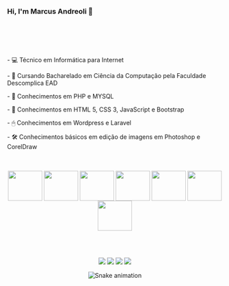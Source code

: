 </br>

### Hi, I'm Marcus Andreoli 👋

</br>

##

</br>

<div>
 <p>- 💻 Técnico em Informática para Internet</p>
 <p>- 👾 Cursando Bacharelado em Ciência da Computação pela Faculdade Descomplica EAD</p>
 <p>- 🧠 Conhecimentos em PHP e MYSQL</p>
 <p>- 🦾 Conhecimentos em HTML 5, CSS 3, JavaScript e Bootstrap</p>
 <p>- 🖱 Conhecimentos em Wordpress e Laravel</p>
 <p>- 🛠 Conhecimentos básicos em edição de imagens em Photoshop e CorelDraw</p>
</div>

</br>

<div style = "display: inline_block" align="center"> <br> 
<img align= "center" height = "70" width = "80" src = "https://cdn.jsdelivr.net/gh/devicons/devicon/icons/php/php-original.svg" />  
<img align= "center" height = "70" width = "80" src = "https://cdn.jsdelivr.net/gh/devicons/devicon/icons/mysql/mysql-original-wordmark.svg" /> 
<img align= "center" height = "70" width = "80" src = "https://cdn.jsdelivr.net/gh/devicons/devicon/icons/html5/html5-plain-wordmark.svg" />
<img align= "center" height = "70" width = "80" src = "https://cdn.jsdelivr.net/gh/devicons/devicon/icons/css3/css3-plain-wordmark.svg" />
<img align= "center" height = "70" width = "80" src = "https://cdn.jsdelivr.net/gh/devicons/devicon/icons/javascript/javascript-original.svg" />
<img align= "center" height = "70" width = "80" src = "https://cdn.jsdelivr.net/gh/devicons/devicon/icons/bootstrap/bootstrap-plain-wordmark.svg" />
<img align= "center" height = "70" width = "80" src = "https://cdn.jsdelivr.net/gh/devicons/devicon/icons/wordpress/wordpress-original.svg" />
</div>

</br>

##

</br>

<div align = "center">
  <a href="https://www.facebook.com/marcusvinicius.pissinatiandreoli/" target="blank"><img src="https://img.shields.io/badge/Facebook-1877F2?style=for-the-badge&logo=facebook&logoColor=white"></a>
  <a href="https://www.linkedin.com/in/marcus-andreoli-2198ba1b9/" target="blank"><img src="https://img.shields.io/badge/LinkedIn-0077B5?style=for-the-badge&logo=linkedin&logoColor=white"></a>
  <a href="mailto:marcus.vinicius2002@hotmail.com" target="blank"><img src="https://img.shields.io/badge/Email-D14836?style=for-the-badge&logo=email&logoColor=white"></a>
  <a href="https://api.whatsapp.com/send?phone=5519994500618&text=Olá" target="blank"><img src="https://img.shields.io/badge/WhatsApp-25D366?style=for-the-badge&logo=whatsapp&logoColor=white"></a>

  </br>
  
 ![Snake animation](https://github.com/MarcusAndreoli/MarcusAndreoli/blob/output/github-contribution-grid-snake.svg)

</div>  
